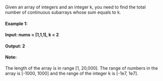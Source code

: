 Given an array of integers and an integer k, you need to find the total number of continuous subarrays whose sum equals to k.

#### Example 1:
#### Input: nums = [1,1,1], k = 2
#### Output: 2
#### Note:
The length of the array is in range [1, 20,000].
The range of numbers in the array is [-1000, 1000] and the range of the integer k is [-1e7, 1e7].
